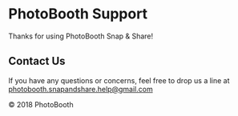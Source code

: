 # PhotoBooth Support

Thanks for using PhotoBooth Snap & Share!

## Contact Us

If you have any questions or concerns, feel free to drop us a line at photobooth.snapandshare.help@gmail.com

© 2018 PhotoBooth
